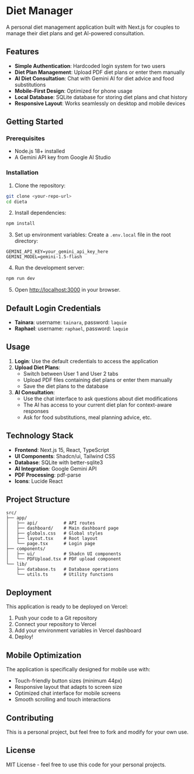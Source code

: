 # Diet Manager

A personal diet management application built with Next.js for couples to manage their diet plans and get AI-powered consultation.

## Features

- **Simple Authentication**: Hardcoded login system for two users
- **Diet Plan Management**: Upload PDF diet plans or enter them manually
- **AI Diet Consultation**: Chat with Gemini AI for diet advice and food substitutions
- **Mobile-First Design**: Optimized for phone usage
- **Local Database**: SQLite database for storing diet plans and chat history
- **Responsive Layout**: Works seamlessly on desktop and mobile devices

## Getting Started

### Prerequisites

- Node.js 18+ installed
- A Gemini API key from Google AI Studio

### Installation

1. Clone the repository:
```bash
git clone <your-repo-url>
cd dieta
```

2. Install dependencies:
```bash
npm install
```

3. Set up environment variables:
Create a `.env.local` file in the root directory:
```env
GEMINI_API_KEY=your_gemini_api_key_here
GEMINI_MODEL=gemini-1.5-flash
```

4. Run the development server:
```bash
npm run dev
```

5. Open [http://localhost:3000](http://localhost:3000) in your browser.

## Default Login Credentials

- **Tainara**: username: `tainara`, password: `laquie`
- **Raphael**: username: `raphael`, password: `laquie`

## Usage

1. **Login**: Use the default credentials to access the application
2. **Upload Diet Plans**: 
   - Switch between User 1 and User 2 tabs
   - Upload PDF files containing diet plans or enter them manually
   - Save the diet plans to the database
3. **AI Consultation**: 
   - Use the chat interface to ask questions about diet modifications
   - The AI has access to your current diet plan for context-aware responses
   - Ask for food substitutions, meal planning advice, etc.

## Technology Stack

- **Frontend**: Next.js 15, React, TypeScript
- **UI Components**: Shadcn/ui, Tailwind CSS
- **Database**: SQLite with better-sqlite3
- **AI Integration**: Google Gemini API
- **PDF Processing**: pdf-parse
- **Icons**: Lucide React

## Project Structure

```
src/
├── app/
│   ├── api/          # API routes
│   ├── dashboard/    # Main dashboard page
│   ├── globals.css   # Global styles
│   ├── layout.tsx    # Root layout
│   └── page.tsx      # Login page
├── components/
│   ├── ui/           # Shadcn UI components
│   └── PDFUpload.tsx # PDF upload component
└── lib/
    ├── database.ts   # Database operations
    └── utils.ts      # Utility functions
```

## Deployment

This application is ready to be deployed on Vercel:

1. Push your code to a Git repository
2. Connect your repository to Vercel
3. Add your environment variables in Vercel dashboard
4. Deploy!

## Mobile Optimization

The application is specifically designed for mobile use with:
- Touch-friendly button sizes (minimum 44px)
- Responsive layout that adapts to screen size
- Optimized chat interface for mobile screens
- Smooth scrolling and touch interactions

## Contributing

This is a personal project, but feel free to fork and modify for your own use.

## License

MIT License - feel free to use this code for your personal projects.

